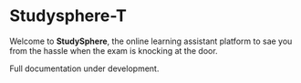 # Studysphere-T
 
Welcome to **StudySphere**, the online learning assistant platform to sae you from the hassle when the exam is knocking at the door.

Full documentation under development.
